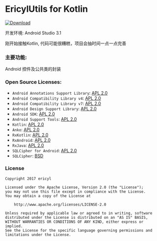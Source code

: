 # EricylUtils for Kotlin
[![Download](https://api.bintray.com/packages/ericyl/EricylUtils/EricylUtilsKt/images/download.svg)](https://bintray.com/ericyl/EricylUtils/EricylUtilsKt/_latestVersion)

开发环境: Android Studio 3.1

刚开始接触Kotlin, 代码可能很糟糕，项目会抽时间一点一点完善

### 主要功能:
Android 控件及公共类的封装

### Open Source Licenses:
* `Android Annotations Support Library`: [APL 2.0](https://source.android.com/source/licenses.html#android-open-source-project-license)
* `Android Compatibility Library v4`: [APL 2.0](https://source.android.com/source/licenses.html#android-open-source-project-license)
* `Android Compatibility Library v7`: [APL 2.0](https://source.android.com/source/licenses.html#android-open-source-project-license)
* `Android Design Support Library`: [APL 2.0](https://source.android.com/source/licenses.html#android-open-source-project-license)
* `Android SDK`: [APL 2.0](https://source.android.com/source/licenses.html#android-open-source-project-license)
* `Android Support Tools`: [APL 2.0](https://source.android.com/source/licenses.html#android-open-source-project-license)
* `Kotlin`: [APL 2.0](https://github.com/JetBrains/kotlin/tree/master/license)
* `Anko`: [APL 2.0](https://raw.githubusercontent.com/Kotlin/anko/master/LICENSE)
* `RxKotlin`: [APL 2.0](https://raw.githubusercontent.com/ReactiveX/RxKotlin/2.x/LICENSE)
* `RxAndroid`: [APL 2.0](https://raw.githubusercontent.com/ReactiveX/RxAndroid/2.x/LICENSE)
* `RxJava`: [APL 2.0](https://raw.githubusercontent.com/ReactiveX/RxJava/2.x/LICENSE)
* `SQLCipher for Android`: [APL 2.0](https://www.zetetic.net/sqlcipher/LICENSE.pdf)
* `SQLCipher`: [BSD](https://www.zetetic.net/sqlcipher/license/)

### License
```
Copyright 2017 ericyl

Licensed under the Apache License, Version 2.0 (the "License");
you may not use this file except in compliance with the License.
You may obtain a copy of the License at

    http://www.apache.org/licenses/LICENSE-2.0

Unless required by applicable law or agreed to in writing, software
distributed under the License is distributed on an "AS IS" BASIS,
WITHOUT WARRANTIES OR CONDITIONS OF ANY KIND, either express or implied.
See the License for the specific language governing permissions and
limitations under the License.
```
